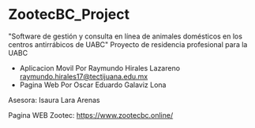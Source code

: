 # ZootecBC_Project
"Software de gestión y consulta en línea de animales domésticos en los centros
antirrábicos de UABC"
Proyecto de residencia profesional para la UABC
- Aplicacion Movil 
Por Raymundo Hirales Lazareno
raymundo.hirales17@tectijuana.edu.mx
- Pagina Web 
Por Oscar Eduardo Galaviz Lona

Asesora: Isaura Lara Arenas 

Pagina WEB Zootec:
https://www.zootecbc.online/
